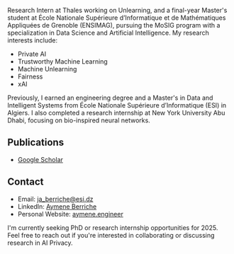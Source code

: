 Research Intern at Thales working on Unlearning, and a final-year Master's student at École Nationale Supérieure d’Informatique et de Mathématiques Appliquées de Grenoble (ENSIMAG), pursuing the MoSIG program with a specialization in Data Science and Artificial Intelligence. My research interests include:

- Private AI
- Trustworthy Machine Learning
- Machine Unlearning
- Fairness
- xAI

Previously, I earned an engineering degree and a Master's in Data and Intelligent Systems from École Nationale Supérieure d’Informatique (ESI) in Algiers. I also completed a research internship at New York University Abu Dhabi, focusing on bio-inspired neural networks.

## Publications
- [Google Scholar](https://scholar.google.com/citations?user=OqV_fsMAAAAJ&hl=en)

## Contact

- Email: ja_berriche@esi.dz
- LinkedIn: [Aymene Berriche](https://www.linkedin.com/in/aymene-berriche/)
- Personal Website: [aymene.engineer](https://aymene.engineer/)

I'm currently seeking PhD or research internship opportunities for 2025. Feel free to reach out if you're interested in collaborating or discussing research in AI Privacy.

